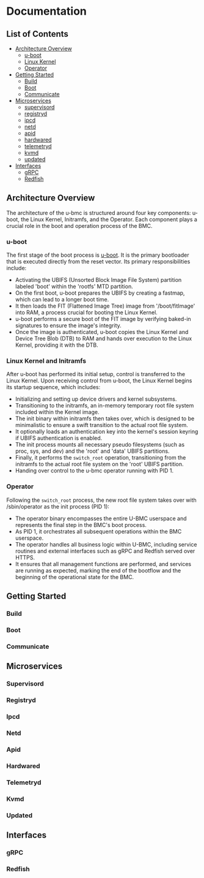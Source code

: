 # Documentation

## List of Contents

* [Architecture Overview](#architecture-overview)
  - [u-boot](#u-boot)
  - [Linux Kernel](#linux-kernel-and-initramfs)
  - [Operator](#operator)
* [Getting Started](#getting-started)
  - [Build](#build)
  - [Boot](#boot)
  - [Communicate](#communicate)
* [Microservices](#microservices)
  - [supervisord](#supervisord)
  - [registryd](#registryd)
  - [ipcd](#ipcd)
  - [netd](#netd)
  - [apid](#apid)
  - [hardwared](#hardwared)
  - [telemetryd](#telemetryd)
  - [kvmd](#kvmd)
  - [updated](#updated)
* [Interfaces](#interfaces)
  - [gRPC](#grpc)
  - [Redfish](#redfish)

## Architecture Overview

The architecture of the u-bmc is structured around four key components: u-boot, the Linux Kernel, Initramfs, and the Operator. Each component plays a crucial role in the boot and operation process of the BMC.

### u-boot

The first stage of the boot process is [u-boot](https://docs.u-boot.org/en/latest/index.html). It is the primary bootloader that is executed directly from the reset vector. Its primary responsibilities include:

- Activating the UBIFS (Unsorted Block Image File System) partition labeled 'boot' within the 'rootfs' MTD partition.
- On the first boot, u-boot prepares the UBIFS by creating a fastmap, which can lead to a longer boot time.
- It then loads the FIT (Flattened Image Tree) image from '/boot/fitImage' into RAM, a process crucial for booting the Linux Kernel.
- u-boot performs a secure boot of the FIT image by verifying baked-in signatures to ensure the image's integrity.
- Once the image is authenticated, u-boot copies the Linux Kernel and Device Tree Blob (DTB) to RAM and hands over execution to the Linux Kernel, providing it with the DTB.

### Linux Kernel and Initramfs

After u-boot has performed its initial setup, control is transferred to the Linux Kernel. Upon receiving control from u-boot, the Linux Kernel begins its startup sequence, which includes:

- Initializing and setting up device drivers and kernel subsystems.
- Transitioning to the initramfs, an in-memory temporary root file system included within the Kernel image.
- The init binary within initramfs then takes over, which is designed to be minimalistic to ensure a swift transition to the actual root file system.
- It optionally loads an authentication key into the kernel's session keyring if UBIFS authentication is enabled.
- The init process mounts all necessary pseudo filesystems (such as proc, sys, and dev) and the 'root' and 'data' UBIFS partitions.
- Finally, it performs the `switch_root` operation, transitioning from the initramfs to the actual root file system on the 'root' UBIFS partition.
- Handing over control to the u-bmc operator running with PID 1.

### Operator

Following the `switch_root` process, the new root file system takes over with /sbin/operator as the init process (PID 1):

- The operator binary encompasses the entire U-BMC userspace and represents the final step in the BMC's boot process.
- As PID 1, it orchestrates all subsequent operations within the BMC userspace.
- The operator handles all business logic within U-BMC, including service routines and external interfaces such as gRPC and Redfish served over HTTPS.
- It ensures that all management functions are performed, and services are running as expected, marking the end of the bootflow and the beginning of the operational state for the BMC.

## Getting Started

### Build

### Boot

### Communicate

## Microservices

### Supervisord

### Registryd

### Ipcd

### Netd

### Apid

### Hardwared

### Telemetryd

### Kvmd

### Updated

## Interfaces

### gRPC

### Redfish
